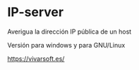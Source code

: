 # IP-server

Averigua la dirección IP pública de un host

Versión para windows y para GNU/Linux

https://vivarsoft.es/
